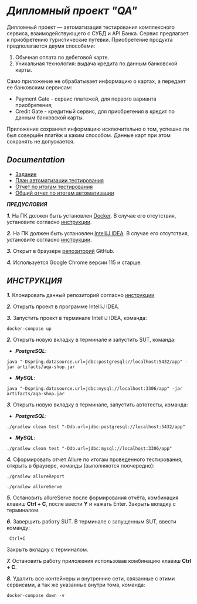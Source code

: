 # ***Дипломный проект "QA"***

Дипломный проект — автоматизация тестирования комплексного сервиса, взаимодействующего с СУБД и API Банка. Сервис предлагает к приобретению туристические путевки. Приобретение продукта предполагается двумя способами:

1. Обычная оплата по дебетовой карте.
2. Уникальная технология: выдача кредита по данным банковской карты.

Само приложение не обрабатывает информацию о картах, а передает ее банковским сервисам:

- Payment Gate - сервис платежей, для первого варианта приобретения;
- Credit Gate - кредитный сервис, для приобретения в кредит по данным банковской карты.

Приложение сохраняет информацию исключительно о том, успешно ли был совершён платёж и каким способом. Данные карт при этом сохранять не допускается.

## ***Documentation***
- [Задание](https://github.com/netology-code/qa-diploma)
- [План автоматизации тестирования](https://github.com/LuNTIK969/DiplomQA/blob/main/documentation/Plan.md)
- [Отчет по итогам тестирования](https://github.com/LuNTIK969/DiplomQA/blob/main/documentation/Report.md)
- [Общий отчет по итогам автоматизации](https://github.com/LuNTIK969/DiplomQA/blob/main/documentation/Summary.md)

***ПРЕДУСЛОВИЯ***

***1.*** На ПК должен быть установлен [Docker](https://www.docker.com/). В случае его отсутствия, установите согласно [инструкции](https://github.com/netology-code/aqa-homeworks/blob/master/docker/installation.md).

***2.*** На ПК должен быть установлен [IntelliJ IDEA](https://www.jetbrains.com/ru-ru/idea/). В случае его отсутствия, установите согласно [инструкции](https://github.com/netology-code/javaqa-homeworks/blob/master/intro/idea.md).

***3.*** Открыт в браузере [репозиторий](https://github.com/LuNTIK969/DiplomQA) GitHub.

***4.*** Используется Google Chrome версии 115 и старше.

## ***ИНСТРУКЦИЯ***

***1.*** Клонировать данный репозиторий согласно [инструкции](https://docs.github.com/ru/repositories/creating-and-managing-repositories/cloning-a-repository#cloning-a-repository)

***2.*** Открыть проект в программе IntelliJ IDEA.

***3.*** Запустить проект в терминале IntelliJ IDEA, команда:

```
docker-compose up
```

***2.*** Открыть новую вкладку в терминале и запустить SUT, команда:

- ***PostgreSQL***:

```
java "-Dspring.datasource.url=jdbc:postgresql://localhost:5432/app" -jar artifacts/aqa-shop.jar
```

- ***MySQL***:

```
java "-Dspring.datasource.url=jdbc:mysql://localhost:3306/app" -jar artifacts/aqa-shop.jar
```

***3.*** Открыть новую вкладку в терминале, запустить автотесты, команда:

- ***PostgreSQL***:

```
./gradlew clean test "-Ddb.url=jdbc:postgresql://localhost:5432/app"
```

- ***MySQL***:

```
./gradlew clean test "-Ddb.url=jdbc:mysql://localhost:3306/app"
```

***4.*** Сформировать отчет Allure по итогам проведенного тестирования, открыть в браузере, команды (выполняются поочередно):

```
./gradlew allureReport
```
```
./gradlew allureServe
```

***5.*** Остановить allureServe после формирования отчёта, комбинация клавиш **Ctrl + C**, после ввести **Y** и нажать Enter. Закрыть вкладку с терминалом.

***6.*** Завершить работу SUT. В терминале с запущенным SUT, ввести команду:

```
 Ctrl+C
```
Закрыть вкладку с терминалом.

***7.*** Остановить работу приложения использовав комбинацию клавиш **Ctrl + C**.

***8.*** Удалить все контейнеры и внутренние сети, связанные с этими сервисами, а так же указанные внутри тома, команда:
```
docker-compose down -v
``` 
